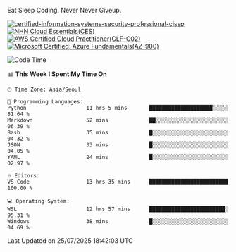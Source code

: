 Eat Sleep Coding.
Never Never Giveup.

[![certified-information-systems-security-professional-cissp](https://github.com/user-attachments/assets/d259884f-7f9a-4d80-a663-6968ead7464a)](https://www.credly.com/badges/f394a010-85a0-450b-9136-8043af01d71c/public_url)
[![NHN Cloud Essentials(CES)](https://github.com/user-attachments/assets/f405dcae-c923-424d-927f-e993bac10fa9)](https://www.nhncloud.com/kr/edu/certification/search)
[![AWS Certified Cloud Practitioner(CLF-C02)](https://github.com/user-attachments/assets/5199a6f5-42d5-4e70-b493-16c3fd42e691)](https://www.credly.com/badges/235e2b66-a782-4a21-ac77-ac4e42037113)
[![Microsoft Certified: Azure Fundamentals(AZ-900)](https://github.com/user-attachments/assets/7eb23f86-6311-42f9-83ab-166a25656710)](https://learn.microsoft.com/en-us/users/tiaz0128/credentials/ca6706271c8233ef)

<!--START_SECTION:waka-->
![Code Time](http://img.shields.io/badge/Code%20Time-4%2C310%20hrs%2059%20mins-blue)

📊 **This Week I Spent My Time On** 

```text
🕑︎ Time Zone: Asia/Seoul

💬 Programming Languages: 
Python                   11 hrs 5 mins       ████████████████████░░░░░   81.64 % 
Markdown                 52 mins             ██░░░░░░░░░░░░░░░░░░░░░░░   06.39 % 
Bash                     35 mins             █░░░░░░░░░░░░░░░░░░░░░░░░   04.32 % 
JSON                     33 mins             █░░░░░░░░░░░░░░░░░░░░░░░░   04.05 % 
YAML                     24 mins             █░░░░░░░░░░░░░░░░░░░░░░░░   02.97 % 

🔥 Editors: 
VS Code                  13 hrs 35 mins      █████████████████████████   100.00 % 

💻 Operating System: 
WSL                      12 hrs 57 mins      ████████████████████████░   95.31 % 
Windows                  38 mins             █░░░░░░░░░░░░░░░░░░░░░░░░   04.69 % 
```


 Last Updated on 25/07/2025 18:42:03 UTC
<!--END_SECTION:waka-->
